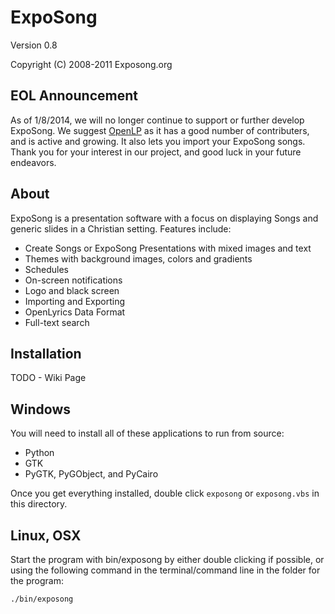 ExpoSong
========

Version 0.8

Copyright (C) 2008-2011 Exposong.org

EOL Announcement
----------------

As of 1/8/2014, we will no longer continue to support or further develop ExpoSong. We suggest [OpenLP](http://www.openlp.org/) as it has a good number of contributers, and is active and growing. It also lets you import your ExpoSong songs. Thank you for your interest in our project, and good luck in your future endeavors.

About
-----

ExpoSong is a presentation software with a focus on displaying Songs and
generic slides in a Christian setting. Features include:

 * Create Songs or ExpoSong Presentations with mixed images and text
 * Themes with background images, colors and gradients
 * Schedules
 * On-screen notifications
 * Logo and black screen
 * Importing and Exporting
 * OpenLyrics Data Format
 * Full-text search

Installation
------------

TODO - Wiki Page

Windows
-------

You will need to install all of these applications to run from source:

* Python
* GTK
* PyGTK, PyGObject, and PyCairo

Once you get everything installed, double click `exposong` or `exposong.vbs` in
this directory.

Linux, OSX
----------

Start the program with bin/exposong by either double clicking if possible, or
using the following command in the terminal/command line in the folder for the
program:

    ./bin/exposong
